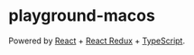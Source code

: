
# playground-macos

Powered by [React](https://reactjs.org/) + [React Redux](https://react-redux.js.org/)  + [TypeScript](https://www.typescriptlang.org/).
